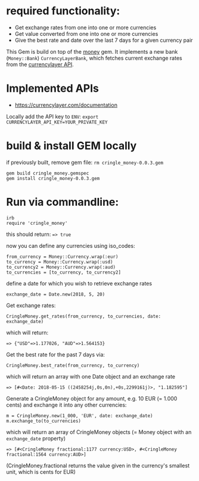 # required functionality:
- Get exchange rates from one into one or more currencies
- Get value converted from one into one or more currencies
- Give the best rate and date over the last 7 days for a given currency pair

This Gem is build on top of the [money](https://rubygems.org/gems/money) gem. It implements a new bank (`Money::Bank`) `CurrencyLayerBank`,
which fetches current exchange rates from the [currencylayer API](https://currencylayer.com/documentation).

# Implemented APIs
- https://currencylayer.com/documentation

Locally add the API key to `ENV`: `export CURRENCYLAYER_API_KEY=YOUR_PRIVATE_KEY`

# build & install GEM locally
if previously built, remove gem file: `rm cringle_money-0.0.3.gem`
```
gem build cringle_money.gemspec
gem install cringle_money-0.0.3.gem
```

# Run via commandline:
```
irb
require 'cringle_money'
```
this should return:
`=> true`

now you can define any currencies using iso_codes:
```
from_currency = Money::Currency.wrap(:eur)
to_currency = Money::Currency.wrap(:usd)
to_currency2 = Money::Currency.wrap(:aud)
to_currencies = [to_currency, to_currency2]
```

define a date for which you wish to retrieve exchange rates

`exchange_date = Date.new(2018, 5, 20)`

Get exchange rates:

`CringleMoney.get_rates(from_currency, to_currencies, date: exchange_date)`

which will return:

`=> {"USD"=>1.177026, "AUD"=>1.564153}`

Get the best rate for the past 7 days via:

`CringleMoney.best_rate(from_currency, to_currency)`

which will return an array with one Date object and an exchange rate

`=> [#<Date: 2018-05-15 ((2458254j,0s,0n),+0s,2299161j)>, "1.182595"]`

Generate a CringleMoney object for any amount, e.g. 10 EUR (= 1.000 cents) and exchange it into any other currencies:
```
m = CringleMoney.new(1_000, 'EUR', date: exchange_date)
m.exchange_to(to_currencies)
```

which will return an array of CringleMoney objects (= Money object with an `exchange_date` property)

`=> [#<CringleMoney fractional:1177 currency:USD>, #<CringleMoney fractional:1564 currency:AUD>]`

(CringleMoney.fractional returns the value given in the currency's smallest unit, which is cents for EUR)

